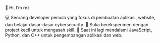 
👋 Hi, I’m rez

💻 Seorang developer pemula yang fokus di pembuatan aplikasi, website, dan belajar dasar-dasar cybersecurity.
🚀 Suka bereksperimen dengan project kecil untuk mengasah skill.
🌱 Saat ini lagi mendalami JavaScript, Python, dan C++ untuk pengembangan aplikasi dan web.
